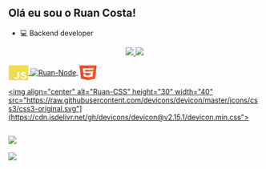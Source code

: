 ## Olá eu sou o Ruan Costa!

-	💻 Backend developer

<div align="center">
  <a href="https://github.com/Ruan92929">
  
  <img height="180em" src="https://github-readme-stats.vercel.app/api?username=Ruan92929&show_icons=true&theme=tokyonight&include_all_commits=true&count_private=true"/>
  
  <img height="180em" src="https://github-readme-stats.vercel.app/api/top-langs/?username=Ruan92929&layout=compact&langs_count=7&theme=tokyonight"/>
</div>


<div style="display: inline_block"><br>

  <img align="center" alt="Ruan-Js" height="30" width="40" src="https://raw.githubusercontent.com/devicons/devicon/master/icons/javascript/javascript-plain.svg">
  
   <img align="center" alt="Ruan-Node" height="30" width="40" src="https://cdn.jsdelivr.net/gh/devicons/devicon/icons/nodejs/nodejs-original.svg">
  
 <img align="center" alt="Ruan-HTML" height="30" width="40" src="https://raw.githubusercontent.com/devicons/devicon/master/icons/html5/html5-original.svg">
  
  <img align="center" alt="Ruan-CSS" height="30" width="40" src="https://raw.githubusercontent.com/devicons/devicon/master/icons/css3/css3-original.svg"](https://cdn.jsdelivr.net/gh/devicons/devicon@v2.15.1/devicon.min.css">
 
 
</div>
  
  ##
 
<div> 
  <a href = "mailto:ruan92929@hotmail.com"><img src="https://img.shields.io/badge/-Gmail-%23333?style=for-the-badge&logo=gmail&logoColor=white" target="_blank"></a>
  
  <a href="https://www.linkedin.com/in/ruancosta-275665162/" target="_blank"><img src="https://img.shields.io/badge/-LinkedIn-%230077B5?style=for-the-badge&logo=linkedin&logoColor=white" target="_blank"></a> 
 

</div>
